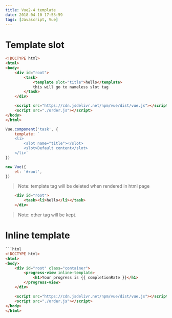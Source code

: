 ```yaml
---
title: Vue2-4 template
date: 2018-04-10 17:53:59
tags: [Javascript, Vue]
---
```


# Template slot

```html
<!DOCTYPE html>
<html>
<body>
    <div id="root">
        <task>
            <template slot="title">hello</template>
            this will go to nameless slot tag
        </task>
    </div>

    <script src="https://cdn.jsdelivr.net/npm/vue/dist/vue.js"></script>
    <script src="./order.js"></script>
</body>
</html>
```

```javascript
Vue.component('task', {
    template: `
    <li>
        <slot name="title"></slot>
        <slot>Default content</slot>
    </li>`
})

new Vue({
    el: '#root',
})
```

> Note: template tag will be deleted when rendered in html page
```html
    <div id="root">
        <task><li>hello</li></task>
    </div>
```
> Note: other tag will be kept.

# Inline template
```html
```html
<!DOCTYPE html>
<html>
<body>
    <div id="root" class="container">
        <progress-view inline-template>
            <h1>Your progress is {{ completionRate }}</h1>
        </progress-view>
    </div>

    <script src="https://cdn.jsdelivr.net/npm/vue/dist/vue.js"></script>
    <script src="./order.js"></script>
</body>
</html>
```